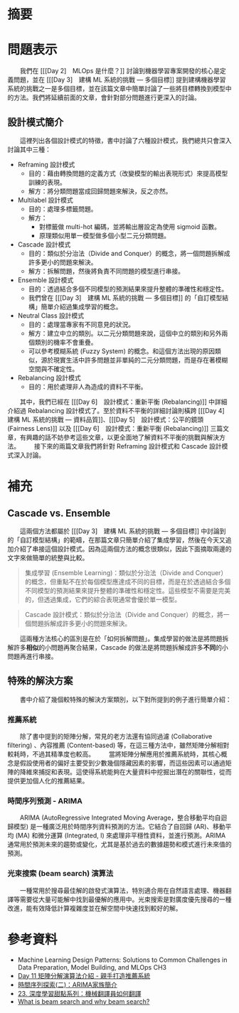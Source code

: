 # 摘要
# 問題表示
　　我們在 [[[Day 2]　MLOps 是什麼？]] 討論到機器學習專案開發的核心是定義問題，並在 [[[Day 3]　建構 ML 系統的挑戰 — 多個目標]] 提到建構機器學習系統的挑戰之一是多個目標，並在該篇文章中簡單討論了一些將目標轉換到模型中的方法。我們將延續前面的文章，會針對部分問題進行更深入的討論。
## 設計模式簡介
　　這裡列出各個設計模式的特徵，書中討論了六種設計模式，我們總共只會深入討論其中三種：
- Reframing 設計模式
	- 目的：藉由轉換問題的定義方式（改變模型的輸出表現形式）來提高模型訓練的表現。
	- 解方：將分類問題當成回歸問題來解決，反之亦然。
- Multilabel 設計模式
	- 目的：處理多標籤問題。
	- 解方：
		- 對標籤做 multi-hot 編碼，並將輸出層設定為使用 sigmoid 函數。
		- 原理類似用單一模型做多個小型二元分類問題。
- Cascade 設計模式
	- 目的：類似於分治法（Divide and Conquer）的概念，將一個問題拆解成許多更小的問題來解決。
	- 解方：拆解問題，然後將負責不同問題的模型進行串接。
- Ensemble 設計模式
	- 目的：透過結合多個不同模型的預測結果來提升整體的準確性和穩定性。
	- 我們曾在 [[[Day 3]　建構 ML 系統的挑戰 — 多個目標]] 的「自訂模型結構」簡單介紹過集成學習的概念。
- Neutral Class 設計模式
	- 目的：處理當專家有不同意見的狀況。
	- 解方：建立中立的類別。以二元分類問題來說，這個中立的類別和另外兩個類別的機率不會重疊。
	- 可以參考模糊系統 (Fuzzy System) 的概念。和這個方法出現的原因類似，源於現實生活中許多問題並非單純的二元分類問題，而是存在著模糊空間與不確定性。
- Rebalancing 設計模式
	- 目的：用於處理非人為造成的資料不平衡。

　　其中，我們已經在 [[[Day 6]　設計模式：重新平衡 (Rebalancing)]] 中詳細介紹過 Rebalancing 設計模式了。至於資料不平衡的詳細討論則橫跨 [[[Day 4]　建構 ML 系統的挑戰 — 資料品質]]、[[[Day 5]　設計模式：公平的鏡頭 (Fairness Lens)]] 以及 [[[Day 6]　設計模式：重新平衡 (Rebalancing)]] 三篇文章，有興趣的話不妨參考這些文章，以更全面地了解資料不平衡的挑戰與解決方法。
　　接下來的兩篇文章我們將針對 Reframing 設計模式和 Cascade 設計模式深入討論。
# 補充
## Cascade vs. Ensemble
　　這兩個方法都屬於 [[[Day 3]　建構 ML 系統的挑戰 — 多個目標]] 中討論到的「自訂模型結構」的範疇，在那篇文章只簡單介紹了集成學習，然後在今天又追加介紹了串接這個設計模式。因為這兩個方法的概念很類似，因此下面摘取兩邊的文字來做簡單的統整與比較。

> 集成學習 (Ensemble Learning)：類似於分治法（Divide and Conquer）的概念，但重點不在於每個模型應達成不同的目標，而是在於透過結合多個不同模型的預測結果來提升整體的準確性和穩定性。這些模型不需要是完美的，但透過集成，它們的綜合表現通常會優於單一模型。

> Cascade 設計模式：類似於分治法（Divide and Conquer）的概念，將一個問題拆解成許多更小的問題來解決。

　　這兩種方法核心的區別是在於「如何拆解問題」。集成學習的做法是將問題拆解許多**相似**的小問題再聚合結果，Cascade 的做法是將問題拆解成許多**不同**的小問題再進行串接。
## 特殊的解決方案
　　書中介紹了幾個較特殊的解決方案類別，以下對所提到的例子進行簡單介紹：
### 推薦系統
　　除了書中提到的矩陣分解，常見的老方法還有協同過濾 (Collaborative filtering) 、內容推薦 (Content-based) 等，在這三種方法中，雖然矩陣分解相對較耗時，不過其精準度也較高。
　　當將矩陣分解應用於推薦系統時，其核心概念是假設使用者的偏好主要受到少數幾個隱藏因素的影響，而這些因素可以通過矩陣的降維來捕捉和表現。這使得系統能夠在大量資料中挖掘出潛在的關聯性，從而提供更加個人化的推薦結果。
### 時間序列預測 - ARIMA 
　　ARIMA (AutoRegressive Integrated Moving Average，整合移動平均自迴歸模型) 是一種廣泛用於時間序列資料預測的方法。它結合了自回歸 (AR)、移動平均 (MA) 和微分運算 (Integrated, I) 來處理非平穩性資料，並進行預測。ARIMA 通常用於預測未來的趨勢或變化，尤其是基於過去的數據趨勢和模式進行未來值的預測。
### 光束搜索 (beam search) 演算法
　　一種常用於搜尋最佳解的啟發式演算法，特別適合用在自然語言處理、機器翻譯等需要從大量可能解中找到最優解的應用中。光束搜索是對廣度優先搜尋的一種改進，能有效降低計算複雜度並在解空間中快速找到較好的解。
# 參考資料
- Machine Learning Design Patterns: Solutions to Common Challenges in Data Preparation, Model Building, and MLOps CH3
- [Day 11 矩陣分解演算法介紹 - 親手打造推薦系統](https://ithelp.ithome.com.tw/m/articles/10299278)
- [時間序列探索(二)：ARIMA家族簡介](https://medium.com/@cindy050244_52136/%E6%99%82%E9%96%93%E5%BA%8F%E5%88%97%E6%8E%A2%E7%B4%A2-%E4%BA%8C-arima%E5%AE%B6%E6%97%8F%E7%B0%A1%E4%BB%8B-8d533f0b18d6)
- [23. 深度學習甜點系列：機械翻譯員如何翻譯](https://ithelp.ithome.com.tw/articles/10208587)
- [What is beam search and why beam search?](https://hackmd.io/@ucjVdUisQgurlILr8R9VCw/ry2_sVvin)